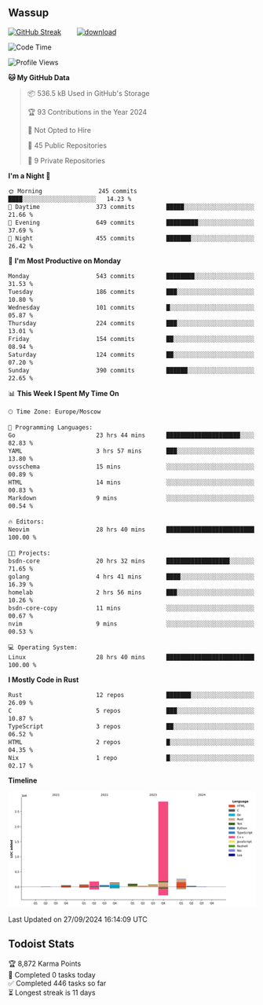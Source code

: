 ## Wassup

<!--
-->

[![GitHub Streak](http://github-readme-streak-stats.herokuapp.com?user=archeoss&theme=shades-of-purple&hide_border=true&date_format=j%20M%5B%20Y%5D)](https://git.io/streak-stats)&nbsp;&nbsp;&nbsp;&nbsp;&nbsp;&nbsp;&nbsp;&nbsp;[![download](https://user-images.githubusercontent.com/68448737/147796309-d8b65b1d-4dde-40d9-b03a-2b42aaa6cd43.jpeg)
](http://bmstu.ru/)

<!--START_SECTION:waka-->
![Code Time](http://img.shields.io/badge/Code%20Time-3%2C295%20hrs%2011%20mins-blue)

![Profile Views](http://img.shields.io/badge/Profile%20Views-0-blue)

**🐱 My GitHub Data** 

> 📦 536.5 kB Used in GitHub's Storage 
 > 
> 🏆 93 Contributions in the Year 2024
 > 
> 🚫 Not Opted to Hire
 > 
> 📜 45 Public Repositories 
 > 
> 🔑 9 Private Repositories 
 > 
**I'm a Night 🦉** 

```text
🌞 Morning                245 commits         ████░░░░░░░░░░░░░░░░░░░░░   14.23 % 
🌆 Daytime                373 commits         █████░░░░░░░░░░░░░░░░░░░░   21.66 % 
🌃 Evening                649 commits         █████████░░░░░░░░░░░░░░░░   37.69 % 
🌙 Night                  455 commits         ███████░░░░░░░░░░░░░░░░░░   26.42 % 
```
📅 **I'm Most Productive on Monday** 

```text
Monday                   543 commits         ████████░░░░░░░░░░░░░░░░░   31.53 % 
Tuesday                  186 commits         ███░░░░░░░░░░░░░░░░░░░░░░   10.80 % 
Wednesday                101 commits         █░░░░░░░░░░░░░░░░░░░░░░░░   05.87 % 
Thursday                 224 commits         ███░░░░░░░░░░░░░░░░░░░░░░   13.01 % 
Friday                   154 commits         ██░░░░░░░░░░░░░░░░░░░░░░░   08.94 % 
Saturday                 124 commits         ██░░░░░░░░░░░░░░░░░░░░░░░   07.20 % 
Sunday                   390 commits         ██████░░░░░░░░░░░░░░░░░░░   22.65 % 
```


📊 **This Week I Spent My Time On** 

```text
🕑︎ Time Zone: Europe/Moscow

💬 Programming Languages: 
Go                       23 hrs 44 mins      █████████████████████░░░░   82.83 % 
YAML                     3 hrs 57 mins       ███░░░░░░░░░░░░░░░░░░░░░░   13.80 % 
ovsschema                15 mins             ░░░░░░░░░░░░░░░░░░░░░░░░░   00.89 % 
HTML                     14 mins             ░░░░░░░░░░░░░░░░░░░░░░░░░   00.83 % 
Markdown                 9 mins              ░░░░░░░░░░░░░░░░░░░░░░░░░   00.54 % 

🔥 Editors: 
Neovim                   28 hrs 40 mins      █████████████████████████   100.00 % 

🐱‍💻 Projects: 
bsdn-core                20 hrs 32 mins      ██████████████████░░░░░░░   71.65 % 
golang                   4 hrs 41 mins       ████░░░░░░░░░░░░░░░░░░░░░   16.39 % 
homelab                  2 hrs 56 mins       ███░░░░░░░░░░░░░░░░░░░░░░   10.26 % 
bsdn-core-copy           11 mins             ░░░░░░░░░░░░░░░░░░░░░░░░░   00.67 % 
nvim                     9 mins              ░░░░░░░░░░░░░░░░░░░░░░░░░   00.53 % 

💻 Operating System: 
Linux                    28 hrs 40 mins      █████████████████████████   100.00 % 
```

**I Mostly Code in Rust** 

```text
Rust                     12 repos            ███████░░░░░░░░░░░░░░░░░░   26.09 % 
C                        5 repos             ███░░░░░░░░░░░░░░░░░░░░░░   10.87 % 
TypeScript               3 repos             ██░░░░░░░░░░░░░░░░░░░░░░░   06.52 % 
HTML                     2 repos             █░░░░░░░░░░░░░░░░░░░░░░░░   04.35 % 
Nix                      1 repo              █░░░░░░░░░░░░░░░░░░░░░░░░   02.17 % 
```



**Timeline**

![Lines of Code chart](https://raw.githubusercontent.com/archeoss/archeoss/master/assets/bar_graph.png)


 Last Updated on 27/09/2024 16:14:09 UTC
<!--END_SECTION:waka-->

## Todoist Stats

<!-- TODO-IST:START -->
🏆  8,872 Karma Points           
🌸  Completed 0 tasks today           
✅  Completed 446 tasks so far           
⏳  Longest streak is 11 days
<!-- TODO-IST:END -->
